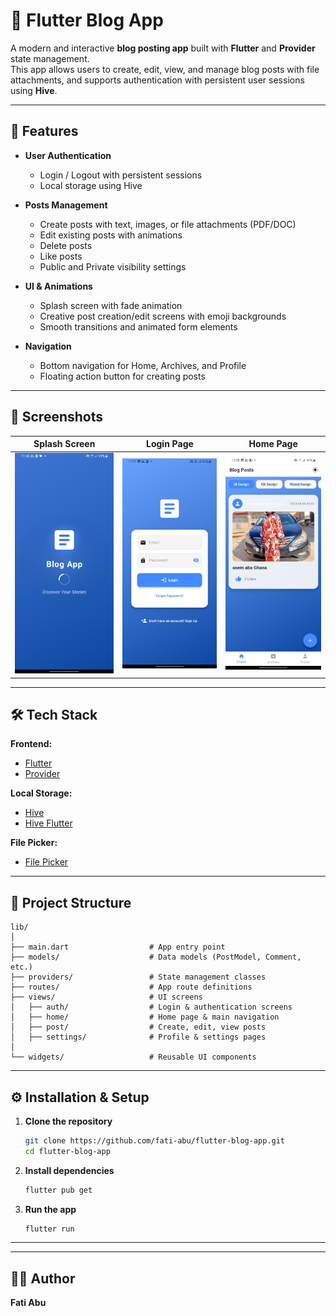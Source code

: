 # 📖 Flutter Blog App

A modern and interactive **blog posting app** built with **Flutter** and **Provider** state management.  
This app allows users to create, edit, view, and manage blog posts with file attachments, and supports authentication with persistent user sessions using **Hive**.

---

## 🚀 Features

- **User Authentication**
  - Login / Logout with persistent sessions
  - Local storage using Hive

- **Posts Management**
  - Create posts with text, images, or file attachments (PDF/DOC)
  - Edit existing posts with animations
  - Delete posts
  - Like posts
  - Public and Private visibility settings

- **UI & Animations**
  - Splash screen with fade animation
  - Creative post creation/edit screens with emoji backgrounds
  - Smooth transitions and animated form elements

- **Navigation**
  - Bottom navigation for Home, Archives, and Profile
  - Floating action button for creating posts

---

## 📸 Screenshots

| Splash Screen | Login Page | Home Page |
|--------------|------------|-----------|
| ![Splash Screen](lib/assets/sreenshots/splashPage.jpg) | ![Login Page](lib/assets/sreenshots/Screenshot_20250809_175754.jpg) | ![Home Page](lib/assets/sreenshots/Screenshot_20250809_175809.jpg) | ![Edit Page] (lib/assets/sreenshots/Screenshot_20250809_180003.jpg)

---

## 🛠️ Tech Stack

**Frontend:**
- [Flutter](https://flutter.dev/)
- [Provider](https://pub.dev/packages/provider)

**Local Storage:**
- [Hive](https://pub.dev/packages/hive)
- [Hive Flutter](https://pub.dev/packages/hive_flutter)

**File Picker:**
- [File Picker](https://pub.dev/packages/file_picker)

---

## 📂 Project Structure

```
lib/
│
├── main.dart                  # App entry point
├── models/                    # Data models (PostModel, Comment, etc.)
├── providers/                 # State management classes
├── routes/                    # App route definitions
├── views/                     # UI screens
│   ├── auth/                  # Login & authentication screens
│   ├── home/                  # Home page & main navigation
│   ├── post/                  # Create, edit, view posts
│   ├── settings/              # Profile & settings pages
│
└── widgets/                   # Reusable UI components
```

---

## ⚙️ Installation & Setup

1. **Clone the repository**
   ```bash
   git clone https://github.com/fati-abu/flutter-blog-app.git
   cd flutter-blog-app
   ```

2. **Install dependencies**
   ```bash
   flutter pub get
   ```

3. **Run the app**
   ```bash
   flutter run
   ```

---
 

---

## 👨‍💻 Author
**Fati Abu**  
 